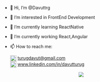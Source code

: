 - 👋 Hi, I’m @Davuttrg
- 👀 I’m interested in FrontEnd Development
- 🌱 I’m currently learning ReactNative
- 🤘 I’m currently working React,Angular
- 📫 How to reach me:

  <div display="flex" align-items="center" >
    <img width="20" height="20" align="center"  src="https://img.icons8.com/color/48/undefined/gmail-new.png" /> 
        <a target="_blank" href="mailto:turugdavut@gmail.com">turugdavut@gmail.com</a>
  </div>
   <div display="flex" align-items="center" >
    <img width="20" height="20" align="center"  src="https://img.icons8.com/color/48/undefined/linkedin-circled--v1.png" /> 
       <a target="_blank" href="https://www.linkedin.com/in/davutturug/">www.linkedin.com/in/davutturug</a>
  </div>

<p align="center">
<img  src="https://komarev.com/ghpvc/?username=Davuttrg&label=Profile Views&color=grey" />
</p>


